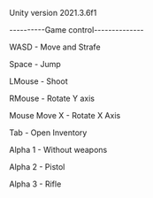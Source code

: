 Unity version 2021.3.6f1

----------Game control--------------

WASD -  Move and Strafe

Space - Jump

LMouse - Shoot

RMouse - Rotate Y axis

Mouse Move X - Rotate X Axis

Tab - Open Inventory

Alpha 1 - Without weapons

Alpha 2 - Pistol

Alpha 3 - Rifle


